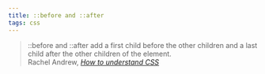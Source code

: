 ```yaml
---
title: ::before and ::after
tags: css
---
```

<blockquote>
::before and ::after add a first child before the other children and a last child after the other children of the element.
<footer>Rachel Andrew, <cite><a href="https://noti.st/rachelandrew/ge9TMd/how-to-understand-css#s7xDBFA">How to understand CSS</a></cite></footer>
</blockquote>